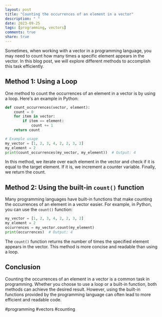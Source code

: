 ```yaml
---
layout: post
title: "Counting the occurrences of an element in a vector"
description: " "
date: 2023-09-25
tags: [programming, vectors]
comments: true
share: true
---
```


Sometimes, when working with a vector in a programming language, you may need to count how many times a specific element appears in the vector. In this blog post, we will explore different methods to accomplish this task efficiently.

## Method 1: Using a Loop

One method to count the occurrences of an element in a vector is by using a loop. Here's an example in Python:

```python
def count_occurrences(vector, element):
    count = 0
    for item in vector:
        if item == element:
            count += 1
    return count

# Example usage
my_vector = [1, 2, 3, 4, 2, 2, 3, 2]
my_element = 2
print(count_occurrences(my_vector, my_element))  # Output: 4
```

In this method, we iterate over each element in the vector and check if it is equal to the target element. If it is, we increment a counter variable. Finally, we return the count.

## Method 2: Using the built-in `count()` function

Many programming languages have built-in functions that make counting the occurrences of an element in a vector easier. For example, in Python, you can use the `count()` function:

```python
my_vector = [1, 2, 3, 4, 2, 2, 3, 2]
my_element = 2
occurrences = my_vector.count(my_element)
print(occurrences)  # Output: 4
```

The `count()` function returns the number of times the specified element appears in the vector. This method is more concise and readable than using a loop.

## Conclusion

Counting the occurrences of an element in a vector is a common task in programming. Whether you choose to use a loop or a built-in function, both methods can achieve the desired result. However, using the built-in functions provided by the programming language can often lead to more efficient and readable code.

#programming #vectors #counting